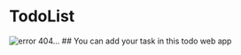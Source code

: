 # TodoList
<img src="/repository/assets/TodoList.png" alt="error 404..." title="TodoList">
## You can add your task in this todo web app
